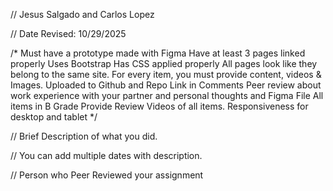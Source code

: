 // Jesus Salgado and Carlos Lopez

// Date Revised: 10/29/2025

/*
  Must have a prototype made with Figma
  Have at least 3 pages linked properly
  Uses Bootstrap
  Has CSS applied properly
  All pages look like they belong to the same site.
  For every item, you must provide content, videos & Images.
  Uploaded to Github and Repo Link in Comments
  Peer review about work experience with your partner and personal thoughts and Figma File
  All items in B Grade
  Provide Review Videos of all items. 
  Responsiveness for desktop and tablet
*/ 


// Brief Description of what you did. 

// You can add multiple dates with description.

// Person who Peer Reviewed your assignment
